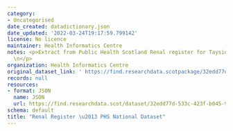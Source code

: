 ```yaml
---
category:
- Uncategorised
date_created: datadictionary.json
date_updated: '2022-03-24T19:17:59.799142'
license: No licence
maintainer: Health Informatics Centre
notes: <p>Extract from Public Health Scotland Renal register for Tayside and Fife.
  \n</p>
organization: Health Informatics Centre
original_dataset_link: ' https://find.researchdata.scotpackage/32edd77d-533c-423f-b045-937507f8505d'
records: null
resources:
- format: JSON
  name: JSON
  url: https://find.researchdata.scot/dataset/32edd77d-533c-423f-b045-937507f8505d/resource/32edd77d-533c-423f-b045-937507f8505d/download/datadictionary.json
schema: default
title: "Renal Register \u2013 PHS National Dataset"
---
```

